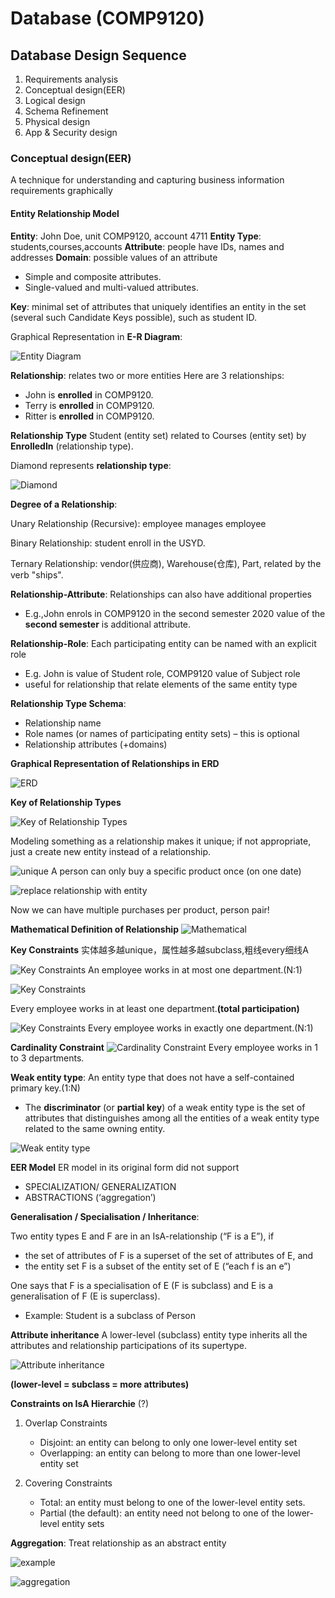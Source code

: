 # Database (COMP9120)

## Database Design Sequence

1. Requirements analysis
2. Conceptual design(EER)
3. Logical design  
4. Schema Refinement 
5. Physical design
6. App & Security design

### Conceptual design(EER)

A technique for understanding and capturing
business information requirements graphically


#### Entity Relationship Model

**Entity**: John Doe, unit COMP9120, account 4711
**Entity Type**: students,courses,accounts
**Attribute**: people have IDs, names and addresses
**Domain**: possible values of an attribute
- Simple and composite attributes.
- Single-valued and multi-valued attributes.

**Key**: minimal set of attributes that uniquely identifies an entity in the set (several such Candidate Keys possible), such as student ID.

Graphical Representation in **E-R Diagram**:

![Entity Diagram](image/1.png)

**Relationship**: relates two or more entities
Here are 3 relationships: 
- John is **enrolled** in COMP9120.
- Terry is **enrolled** in COMP9120.
- Ritter is **enrolled** in COMP9120.

**Relationship Type**
Student (entity set) related to Courses (entity set) by **EnrolledIn** (relationship type).

Diamond represents **relationship type**:

![Diamond](image/2.png)

**Degree of a Relationship**:

Unary Relationship (Recursive): employee manages employee

Binary Relationship: student enroll in the USYD.

Ternary Relationship: vendor(供应商), Warehouse(仓库), Part, related by the verb "ships".

**Relationship-Attribute**: Relationships can also have additional properties

- E.g.,John enrols in COMP9120 in the second semester 2020
value of the **second semester** is additional attribute.

**Relationship-Role**: Each participating entity can be named with an explicit role
- E.g. John is value of Student role, COMP9120 value of Subject role
- useful for relationship that relate elements of the same entity type

**Relationship Type Schema**:
- Relationship name
- Role names (or names of participating entity sets) – this is optional
- Relationship attributes (+domains)

**Graphical Representation of Relationships in ERD**

![ERD](image/3.png)

**Key of Relationship Types**

![Key of Relationship Types](image/4.png)

Modeling something as a relationship makes it unique; if not appropriate, just a create new entity instead of a relationship.

![unique](image/5.png)
A person can only buy a specific product once (on one date)

![replace relationship with entity](image/6.png)

Now we can have multiple purchases per product, person pair!

**Mathematical Definition of Relationship**
![Mathematical](image/7.png)

**Key Constraints**
实体越多越unique，属性越多越subclass,粗线every细线A

![Key Constraints](image/8.png)
An employee works in at most one department.(N:1)

![Key Constraints](image/9.png)

Every employee works in at least one department.**(total participation)**

![Key Constraints](image/10.png)
Every employee works in exactly one department.(N:1)

**Cardinality Constraint**
![Cardinality Constraint](image/11.png)
Every employee works in 1 to 3 departments.

**Weak entity type**: An entity type that does not have a self-contained primary key.(1:N)

- The **discriminator** (or **partial key**) of a weak entity type is the set of attributes that
distinguishes among all the entities of a weak entity type related to the same owning entity.

![Weak entity type](image/12.png)

**EER Model**
ER model in its original form did not support 
- SPECIALIZATION/ GENERALIZATION
- ABSTRACTIONS (‘aggregation’)

**Generalisation / Specialisation / Inheritance**:

Two entity types E and F are in an IsA-relationship (“F is a E”), if
- the set of attributes of F is a superset of the set of attributes of E, and 
- the entity set F is a subset of the entity set of E (“each f is an e”)

One says that F is a specialisation of E (F is subclass) and E is a generalisation of F (E is superclass).
- Example: Student is a subclass of Person

**Attribute inheritance**
 A lower-level (subclass) entity type inherits all the attributes and relationship participations of its supertype.

![Attribute inheritance](image/13.png)

**(lower-level = subclass = more attributes)**

**Constraints on IsA Hierarchie** (?)
1. Overlap Constraints
    - Disjoint: an entity can belong to only one lower-level entity set
    - Overlapping: an entity can belong to more than one lower-level entity set

2. Covering Constraints
    - Total: an entity must belong to one of the lower-level entity sets.
    - Partial (the default): an entity need not belong to one of the lower-level entity sets


**Aggregation**: Treat relationship as an abstract entity

![example](image/14.png)

![aggregation](image/15.png)